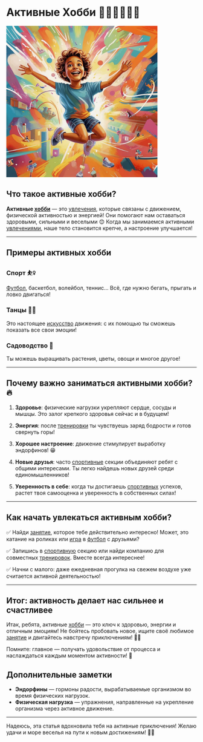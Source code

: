 # **Активные Хобби** 🏃‍♂️🏄‍♀️🚴‍♀️

<img src="../../../../WORK/entertainment/hobbies/джэпэги/активные.jpeg" width="400" height="400" />

## Что такое активные хобби?

**Активные [хобби](хобби.md)** — это [увлечения](хобби.md), которые связаны с движением, физической активностью и энергией! Они помогают нам оставаться здоровыми, сильными и веселыми 😊 Когда мы занимаемся активными [увлечениями](хобби.md), наше тело становится крепче, а настроение улучшается!

---

## Примеры активных хобби  

### Спорт ⛹️‍♀️

[Футбол](спорт.md), баскетбол, волейбол, теннис... Всё, где нужно бегать, прыгать и ловко двигаться!

### Танцы 🕺🏼

Это настоящее [искусство](хобби.md) движения: с их помощью ты сможешь показать все свои эмоции!

### Садоводство 🥕

Ты можешь выращивать растения, цветы, овощи и многое другое!

---

## Почему важно заниматься активными хобби? 🔥

1. **Здоровье**: физические нагрузки укрепляют сердце, сосуды и мышцы. Это залог крепкого здоровья сейчас и в будущем!

2. **Энергия**: после [тренировки](спорт.md) ты чувствуешь заряд бодрости и готов свернуть горы!

3. **Хорошее настроение**: движение стимулирует выработку эндорфинов! 😁

4. **Новые друзья**: часто [спортивные](спорт.md) секции объединяют ребят с общими интересами. Ты легко найдешь новых друзей среди единомышленников!

5. **Уверенность в себе**: когда ты достигаешь [спортивных](спорт.md) успехов, растет твоя самооценка и уверенность в собственных силах!

---

## Как начать увлекаться активным хобби?

✅ Найди [занятие](хобби.md), которое тебе действительно интересно! Может, это катание на роликах или [игра](настольные_игры.md) в [футбол](спорт.md) с друзьями?

✅ Запишись в [спортивную](спорт.md) секцию или найди компанию для совместных [тренировок](спорт.md). Вместе всегда интереснее!

✅ Начни с малого: даже ежедневная прогулка на свежем воздухе уже считается активной деятельностью!

---

## Итог: активность делает нас сильнее и счастливее

Итак, ребята, активные [хобби](хобби.md) — это ключ к здоровью, энергии и отличным эмоциям! Не бойтесь пробовать новое, ищите своё любимое [занятие](хобби.md) и двигайтесь навстречу приключениям! 🤸‍♂️

Помните: главное — получать удовольствие от процесса и наслаждаться каждым моментом активности! 🎉

## Дополнительные заметки

- **Эндорфины** — гормоны радости, вырабатываемые организмом во время физических нагрузок.
- **Физическая нагрузка** — упражнения, направленные на укрепление организма через активное движение.

---

Надеюсь, эта статья вдохновила тебя на активные приключения! Желаю удачи и море веселья на пути к новым достижениям! 👩‍🚀
